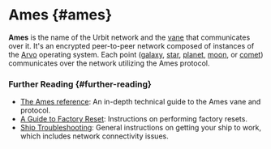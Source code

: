 # Ames {#ames}

**Ames** is the name of the Urbit network and the [vane](vane.md) that communicates over it. It's an encrypted peer-to-peer network composed of instances of the [Arvo](arvo.md) operating system. Each point ([galaxy](galaxy.md), [star](star.md), [planet](planet.md), [moon](moon.md), or [comet](comet.md)) communicates over the network utilizing the Ames protocol.

### Further Reading {#further-reading}

- [The Ames reference](../system/kernel/ames): An in-depth technical guide to the Ames vane and protocol.
- [A Guide to Factory Reset](https://urbit.org/using/id/guide-to-resets): Instructions on performing factory resets.
- [Ship Troubleshooting](https://urbit.org/using/os/ship-troubleshooting): General instructions on getting your ship to work, which includes network connectivity issues.
